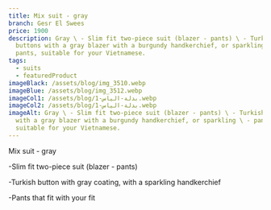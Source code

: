 ```yaml
---
title: Mix suit - gray
branch: Gesr El Swees
price: 1900
description: Gray \ - Slim fit two-piece suit (blazer - pants) \ - Turkish
  buttons with a gray blazer with a burgundy handkerchief, or sparkling \ -
  pants, suitable for your Vietnamese.
tags:
  - suits
  - featuredProduct
imageBlack: /assets/blog/img_3510.webp
imageBlue: /assets/blog/img_3512.webp
imageCol1: /assets/blog/بدلة-الياس-1.webp
imageCol2: /assets/blog/بدلة-الياس-1.webp
imageAlt: Gray \ - Slim fit two-piece suit (blazer - pants) \ - Turkish buttons
  with a gray blazer with a burgundy handkerchief, or sparkling \ - pants,
  suitable for your Vietnamese.
---
```

Mix suit - gray 

\-Slim fit two-piece suit (blazer - pants)

\-Turkish button with gray coating, with a sparkling handkerchief

\-Pants that fit with your fit